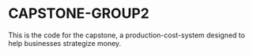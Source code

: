 # CAPSTONE-GROUP2
This is the code for the capstone, a production-cost-system designed to help businesses strategize money.
